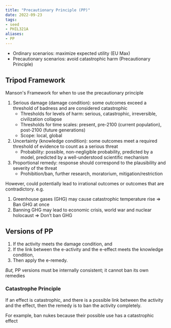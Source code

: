 ```yaml
---
title: "Precautionary Principle (PP)"
date: 2022-09-23
tags:
- seed
- PHIL321A
aliases:
- PP
---
```


- Ordinary scenarios: maximize expected utility (EU Max)
- Precautionary scenarios: avoid catastrophic harm (Precautionary Principle)

## Tripod Framework
Manson's Framework for when to use the precautionary principle
1. Serious damage (damage condition): some outcomes exceed a threshold of badness and are considered catastrophic
	- Thresholds for levels of harm: serious, catastrophic, irreversible, civilization collapse
	- Thresholds for time scales: present, pre-2100 (current population), post-2100 (future generations)
	- Scope: local, global
2. Uncertainty (knowledge condition): some outcomes meet a required threshold of evidence to count as a serious threat
	- Probability: possible, non-negligible probability, predicted by a model, predicted by a well-understood scientific mechanism
1. Proportional remedy: response should correspond to the plausibility and severity of the threat
	- Prohibition/ban, further research, moratorium, mitigation/restriction

However, could potentially lead to irrational outcomes or outcomes that are contradictory. e.g.
1. Greenhouse gases (GHG) may cause catastrophic temperature rise ⇒ Ban GHG at once
2. Banning GHG may lead to economic crisis, world war and nuclear holocaust ⇒ Don’t ban GHG

## Versions of PP
1. If the activity meets the damage condition, and
2. If the link between the e-activity and the e-effect meets the knowledge condition,
3. Then apply the e-remedy.

*But,* PP versions must be internally consistent; it cannot ban its own remedies

### Catastrophe Principle
If an effect is catastrophic, and there is a possible link between the activity and the effect, then the remedy is to ban the activity completely.

For example, ban nukes because their possible use has a catastrophic effect